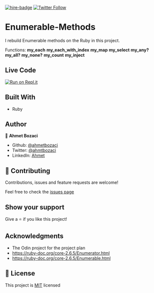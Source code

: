 [![hire-badge](https://img.shields.io/badge/Consult%20/%20Hire%20Ahmet-Click%20to%20Contact-brightgreen)](mailto:ahmt9417@gmail.com) [![Twitter Follow](https://img.shields.io/twitter/follow/ahmtbozaci?label=Follow%20Ahmet%20on%20Twitter&style=social)](https://twitter.com/ahmtbozaci)

# Enumerable-Methods

I rebuild Enumerable methods on the Ruby in this project. 

Functions:
**my_each**
**my_each_with_index**
**my_map**
**my_select**
**my_any?**
**my_all?**
**my_none?**
**my_count**
**my_inject**

## Live Code
[![Run on Repl.it](https://repl.it/badge/github/acushlakoncept/Enumerable)](https://repl.it/github/ahmetbozaci/Enumerable-1)

## Built With

- Ruby

## Author

👤 **Ahmet Bozaci**

- Github: [@ahmetbozaci](https://github.com/ahmetbozaci)
- Twitter: [@ahmtbozaci](https://twitter.com/ahmtbozaci)
- LinkedIn: [Ahmet](https://www.linkedin.com/in/ahmetbozaci/)


## 🤝 Contributing

Contributions, issues and feature requests are welcome!

Feel free to check the [issues page](https://github.com/ahmetbozaci/Enumerable-Methods/issues)

## Show your support

Give a ⭐️ if you like this project!

## Acknowledgments

- The Odin project for the project plan
- <https://ruby-doc.org/core-2.6.5/Enumerator.html>
- <https://ruby-doc.org/core-2.6.5/Enumerable.html>

## 📝 License

This project is [MIT](LICENSE.md) licensed